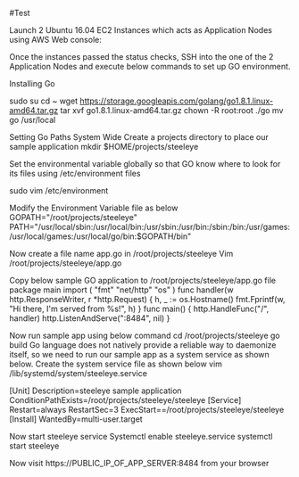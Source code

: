 
#Test

Launch 2 Ubuntu 16.04 EC2 Instances which acts as Application Nodes using AWS Web console:

Once the instances passed the status checks, SSH into the one of the 2 Application Nodes and execute below commands to set up GO environment.

Installing Go

sudo su
cd ~
wget https://storage.googleapis.com/golang/go1.8.1.linux-amd64.tar.gz
tar xvf go1.8.1.linux-amd64.tar.gz
chown -R root:root ./go
mv go /usr/local


Setting Go Paths System Wide
Create a projects directory to place our sample application
mkdir $HOME/projects/steeleye

Set the environmental variable globally so that GO know where to look for its files using /etc/environment files


sudo vim /etc/environment

Modify the Environment Variable file as below
GOPATH="/root/projects/steeleye"
PATH="/usr/local/sbin:/usr/local/bin:/usr/sbin:/usr/bin:/sbin:/bin:/usr/games:/usr/local/games:/usr/local/go/bin:$GOPATH/bin"

  

Now create a file name app.go in /root/projects/steeleye
Vim /root/projects/steeleye/app.go 

Copy below sample GO application to /root/projects/steeleye/app.go file
package main
import (
        "fmt"
        "net/http"
        "os"
)
func handler(w http.ResponseWriter, r *http.Request) {
        h, _ := os.Hostname()
        fmt.Fprintf(w, "Hi there, I'm served from %s!", h)
}
func main() {
        http.HandleFunc("/", handler)
        http.ListenAndServe(":8484", nil)
}


Now run sample app using below command
cd /root/projects/steeleye
go build
Go language does not natively provide a reliable way to daemonize itself, so we need to run our sample app as a system service as shown below.
Create the system service file as shown below
vim /lib/systemd/system/steeleye.service

[Unit]
Description=steeleye sample application
ConditionPathExists=/root/projects/steeleye/steeleye
[Service]
Restart=always
RestartSec=3
ExecStart==/root/projects/steeleye/steeleye
[Install]
WantedBy=multi-user.target

Now start steeleye service
Systemctl enable steeleye.service
systemctl start steeleye

 




Now visit https://PUBLIC_IP_OF_APP_SERVER:8484 from your browser
  




 


 

